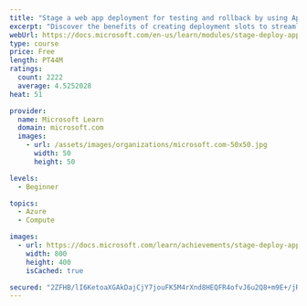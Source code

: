 ```yaml
---
title: "Stage a web app deployment for testing and rollback by using App Service deployment slots"
excerpt: "Discover the benefits of creating deployment slots to streamline deployment and roll back a web app in Azure App Service."
webUrl: https://docs.microsoft.com/en-us/learn/modules/stage-deploy-app-service-deployment-slots/
type: course
price: Free
length: PT44M
ratings:
  count: 2222
  average: 4.5252028
heat: 51

provider:
  name: Microsoft Learn
  domain: microsoft.com
  images:
    - url: /assets/images/organizations/microsoft.com-50x50.jpg
      width: 50
      height: 50

levels:
  - Beginner

topics:
  - Azure
  - Compute

images:
  - url: https://docs.microsoft.com/learn/achievements/stage-deploy-app-service-deployment-slots-social.png
    width: 800
    height: 400
    isCached: true

secured: "2ZFHB/lI6KetoaXGAkDajCjY7jouFK5M4rXnd8HEQFR4ofvJ6u2Q8+m9E+/jR7vri1qqVMTGh8N+MPUWfwS1B4N3Yeb/himr4yeCYxArVAhYw7NF9Z9kzQ8JKbvkRI4PNvKNRrui14SLvXQmB1re9lxWrF4n265UAwkOWOTHIdisyovfZJHaITVlc/eQBLtvfYTcANa+NgJxcYtYR7g835QSR4QXE5ClyLSA7Yirpu0DZsCvHNDm796siah6c1dN+stdCNpf89Dy1b4cRcmK/abz/eyFJIJY/NzIHtmH8IFPSy14WiuIryD0EimdYuN8y8kvqe1G382T9xgsAiyaVGehe3xNhLp5obqWGffABM9ZVzIkzyCcZ+S/kEX8cLmIKZEQZPTynnGet97pAIMDUMXMsEhuAeDZXmKQ5A9kH38=;bYXwajUx7AOnIVYjwAyP+A=="
---
```


